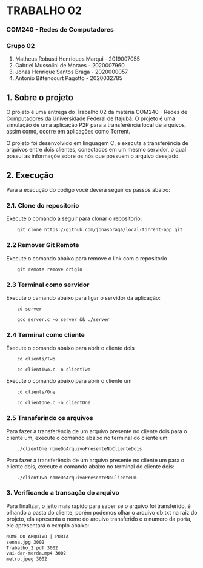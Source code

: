 # TRABALHO 02 
### COM240 - Redes de Computadores
### Grupo 02
1. Matheus Robusti Henriques Marqui - 2019007055
2. Gabriel Mussolini de Moraes - 2020007960
3. Jonas Henrique Santos Braga - 2020000057
4. Antonio Bittencourt Pagotto - 2020032785

## 1. Sobre o projeto
O projeto é uma entrega do Trabalho 02 da matéria COM240 - Redes de Computadores da Universidade Federal de Itajubá. O projeto é uma simulação de uma aplicação P2P para a transferência local de arquivos, assim como, ocorre em aplicações como Torrent.

O projeto foi desenvolvido em linguagem C, e executa a transferência de arquivos entre dois clientes, conectados em um mesmo servidor, o qual possui as informaçõe sobre os nós que possuem o arquivo desejado.
## 2. Execução

Para a execução do codigo você deverá seguir os passos abaixo:

### 2.1. Clone do repositorio

Execute o comando a seguir para clonar o repositorio:

```terminal
    git clone https://github.com/jonasbraga/local-torrent-app.git
```

### 2.2 Remover Git Remote

Execute o comando abaixo para remove o link com o repositorio
```terminal
    git remote remove origin
```

### 2.3 Terminal como servidor

Execute o camando abaixo para ligar o servidor da aplicação:

```terminal
    cd server

    gcc server.c -o server && ./server
```

### 2.4 Terminal como cliente

Execute o comando abaixo para abrir o cliente dois

```terminal
    cd clients/Two

    cc clientTwo.c -o clientTwo
```

Execute o comando abaixo para abrir o cliente um

```terminal
    cd clients/One

    cc clientOne.c -o clientOne
```

### 2.5 Transferindo os arquivos

Para fazer a transferência de um arquivo presente no cliente dois para o cliente um, execute o comando abaixo no terminal do cliente um:

```terminal
    ./clientOne nomeDoArquivoPresenteNoClienteDois
```

Para fazer a transferência de um arquivo presente no cliente um para o cliente dois, execute o comando abaixo no terminal do cliente dois:

```terminal
    ./clientTwo nomeDoArquivoPresenteNoClienteUm
```

### 3. Verificando a transação do arquivo

Para finalizar, o jeito mais rapido para saber se o arquivo foi transferido, é olhando a pasta do cliente, porém podemos olhar o arquivo db.txt na raiz do projeto, ela apresenta o nome do arquivo transferido e o numero da porta, ele apresentará o exmplo abaixo: 

```txt
NOME DO ARQUIVO | PORTA
senna.jpg 3002
Trabalho_2.pdf 3002
vai-dar-merda.mp4 3002
metro.jpeg 3002
```